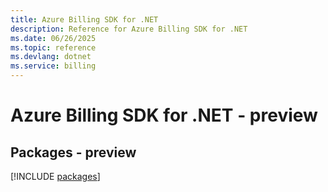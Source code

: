 ```yaml
---
title: Azure Billing SDK for .NET
description: Reference for Azure Billing SDK for .NET
ms.date: 06/26/2025
ms.topic: reference
ms.devlang: dotnet
ms.service: billing
---
```

# Azure Billing SDK for .NET - preview
## Packages - preview
[!INCLUDE [packages](billing-index.md)]